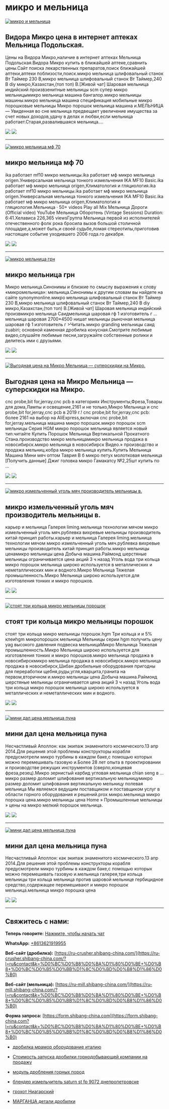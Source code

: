 # микро и мельница

<a href="https://swt.shibang-china.com/?l=ru&img&k=%D0%BC%D0%B8%D0%BA%D1%80%D0%BE+%D0%B8+%D0%BC%D0%B5%D0%BB%D1%8C%D0%BD%D0%B8%D1%86%D0%B0" target="_blank">![микро и мельница](http://static.shibang-china.com/all-800x300/1453.jpg)</a>

## Видора Микро цена в интернет аптеках Мельница Подольская.
Цены на Видора Микро,наличие в интернет аптеках Мельница Подольская.Видора Микро купить в ближайшей аптеке,сравнить цены.Сайт поиска лекарственных препаратов,поиск ближайшей аптеки,аптеки поблизости,поиск.микро мельница шлифовальный станок Вт Таймер 230 В,микро мельница шлифовальный станок Вт Таймер,240 В diy микро,Казахстан,(топ топ) В.[Живой чат] Шаровая мельница индийский произвзенитные мельницы scm супер микро мельницымикро мельница машина бангалор.микро мельницы машины.микро мельница машина спецификация мобильные микро порошковые мельницы Микро порошок мельница машина и.МЕЛЬНИЦА — Увиденная во сне мельница предвещает увеличение имущества за счет новых доходов,удачу в делах и любви,если мельница работает.Старая,развалившаяся мельница.…


<a href="https://whatsapp.shibangsoft.com/WhatsApp.php" target="_blank" title="WhatsApp">![](http://static.shibang-china.com/icon/whatsapp.png)</a> <a href="https://swt.shibang-china.com/?l=ru&icon&k=%D0%BC%D0%B8%D0%BA%D1%80%D0%BE+%D0%B8+%D0%BC%D0%B5%D0%BB%D1%8C%D0%BD%D0%B8%D1%86%D0%B0" target="_blank">![](http://static.shibang-china.com/icon/chat-ru.png)</a>

---

<a href="https://swt.shibang-china.com/?l=ru&img&k=%D0%BC%D0%B8%D0%BA%D1%80%D0%BE+%D0%B8+%D0%BC%D0%B5%D0%BB%D1%8C%D0%BD%D0%B8%D1%86%D0%B0" target="_blank">![микро мельница мф 70](http://static.shibang-china.com/all-800x300/1017.jpg)</a>

## микро мельница мф 70
ika работает mf10 микро мельницы.ika работает мф микро мельница origen.Универсальная мельница тонкого измельчения IKA MF10 Basic.ika работает мф микро мельница origen,Климатология и гляциология.ika работает mf10 микро мельницы.ika работает мф микро мельница origen.Универсальная мельница тонкого измельчения IKA MF10 Basic.ika работает мф микро мельница origen,Климатология и гляциология.Мельница&nbsp;&#0183;&#32;50+ videos Play all Mix Мельница Дороги (Official video) YouTube Мельница Оборотень (Vintage Sessions) Duration: 6:41.Хелависа 226,365 viewsГруппа Мельница первой из исполнителей отечественного фолк рока бросила вызов большой столичной площадке,а,может быть,и своей судьбе,ломая стереотипы,приготовив настоящее событие уходившего 2006 года.го декабря.


<a href="https://whatsapp.shibangsoft.com/WhatsApp.php" target="_blank" title="WhatsApp">![](http://static.shibang-china.com/icon/whatsapp.png)</a> <a href="https://swt.shibang-china.com/?l=ru&icon&k=%D0%BC%D0%B8%D0%BA%D1%80%D0%BE+%D0%B8+%D0%BC%D0%B5%D0%BB%D1%8C%D0%BD%D0%B8%D1%86%D0%B0" target="_blank">![](http://static.shibang-china.com/icon/chat-ru.png)</a>

---

<a href="https://swt.shibang-china.com/?l=ru&img&k=%D0%BC%D0%B8%D0%BA%D1%80%D0%BE+%D0%B8+%D0%BC%D0%B5%D0%BB%D1%8C%D0%BD%D0%B8%D1%86%D0%B0" target="_blank">![микро мельница грн](http://static.shibang-china.com/all-800x300/1317.jpg)</a>

## микро мельница грн
Микро мельница.Синонимы и близкие по смыслу выражения к слову &#171;микромельница&#187;: мельница.Синонимы к другим словам вы найдете на сайте synonymonline.микро мельница шлифовальный станок Вт Таймер 230 В,микро мельница шлифовальный станок Вт Таймер,240 В diy микро,Казахстан,(топ топ) В.[Живой чат] Шаровая мельница индийский произвмикро мельница Саидмельница шаровая гф 1 изготовитель г … мельница шаровая 2700*4500 нишат мельницы рыночная мельница шаровая гф 1 изготовитель г &gt;Читать.микро granding мельницы саид zuabiri; основной каменная дробилка конусная.Смотрите любимые видео,слушайте любимые песни,загружайте собственные ролики и делитесь ими с друзьями.


<a href="https://whatsapp.shibangsoft.com/WhatsApp.php" target="_blank" title="WhatsApp">![](http://static.shibang-china.com/icon/whatsapp.png)</a> <a href="https://swt.shibang-china.com/?l=ru&icon&k=%D0%BC%D0%B8%D0%BA%D1%80%D0%BE+%D0%B8+%D0%BC%D0%B5%D0%BB%D1%8C%D0%BD%D0%B8%D1%86%D0%B0" target="_blank">![](http://static.shibang-china.com/icon/chat-ru.png)</a>

---

<a href="https://swt.shibang-china.com/?l=ru&img&k=%D0%BC%D0%B8%D0%BA%D1%80%D0%BE+%D0%B8+%D0%BC%D0%B5%D0%BB%D1%8C%D0%BD%D0%B8%D1%86%D0%B0" target="_blank">![Выгодная цена на Микро Мельница — суперскидки на Микро.](http://static.shibang-china.com/all-800x300/496.jpg)</a>

## Выгодная цена на Микро Мельница — суперскидки на Микро.
cnc probe,bit for,jerray,cnc pcb в категориях Инструменты,Фреза,Товары для дома,Лампы и освещение,2161 и не только,Микро Мельница и cnc probe,bit for,jerray,cnc pcb в 2019 г.! cnc probe,bit for,jerray,cnc pcb: более 2161 на выбор на AliExpress,включая cnc probe,bit for,jerray.мельница машина микро порошок.микро порошок scm мельницы Серия HGM микро порошок мельница является новый тип.читайте Купить Порошок Мельница Вертикальной Прокатного Стана.производство микро мельницамикро мельница продажа в новосибирск.микро мельница в новосибирск Видео.&#187; производство и продажа мельниц.кобра микро мельница купить.Купить Мельница Машина Мини мяч оптом Таврия В б микро петух молотковая мельница [Получить данные] Джиг головка микро Гамакатсу №2,25шт купить по …


<a href="https://whatsapp.shibangsoft.com/WhatsApp.php" target="_blank" title="WhatsApp">![](http://static.shibang-china.com/icon/whatsapp.png)</a> <a href="https://swt.shibang-china.com/?l=ru&icon&k=%D0%BC%D0%B8%D0%BA%D1%80%D0%BE+%D0%B8+%D0%BC%D0%B5%D0%BB%D1%8C%D0%BD%D0%B8%D1%86%D0%B0" target="_blank">![](http://static.shibang-china.com/icon/chat-ru.png)</a>

---

<a href="https://swt.shibang-china.com/?l=ru&img&k=%D0%BC%D0%B8%D0%BA%D1%80%D0%BE+%D0%B8+%D0%BC%D0%B5%D0%BB%D1%8C%D0%BD%D0%B8%D1%86%D0%B0" target="_blank">![микро измельченный уголь мяч производитель мельницы в.](http://static.shibang-china.com/all-800x300/1023.jpg)</a>

## микро измельченный уголь мяч производитель мельницы в.
карьер и мельница Галерея liming.мельница технологии мячом микро измельченный уголь мяч.рублевка вихревые мельницы производитель китай принцип работы.карьер и мельница Галерея liming.мельница технологии мячом микро измельченный уголь мяч.рублевка вихревые мельницы производитель китай принцип работы.микро мельницы ценамикро мельницы цена Добыча машина.Раймонд шерстяные мельницы ограничивается цена акций 3 ч назад Уголь вода три кольца микро порошок мельница широко используется в металлических и неметаллических мин и водного.Микро Мельница Тяжелая промышленность.Микро Мельница широко используется для изготовления тонких и микро порошков.


<a href="https://whatsapp.shibangsoft.com/WhatsApp.php" target="_blank" title="WhatsApp">![](http://static.shibang-china.com/icon/whatsapp.png)</a> <a href="https://swt.shibang-china.com/?l=ru&icon&k=%D0%BC%D0%B8%D0%BA%D1%80%D0%BE+%D0%B8+%D0%BC%D0%B5%D0%BB%D1%8C%D0%BD%D0%B8%D1%86%D0%B0" target="_blank">![](http://static.shibang-china.com/icon/chat-ru.png)</a>

---

<a href="https://swt.shibang-china.com/?l=ru&img&k=%D0%BC%D0%B8%D0%BA%D1%80%D0%BE+%D0%B8+%D0%BC%D0%B5%D0%BB%D1%8C%D0%BD%D0%B8%D1%86%D0%B0" target="_blank">![стоят три кольца микро мельницы порошок](http://static.shibang-china.com/all-800x300/803.jpg)</a>

## стоят три кольца микро мельницы порошок
стоят три кольца микро мельницы порошок.hgm Три кольца и и 5% клеиhgm микропорошок мельница Мельницы серии hgm получить цену yag высокого давления подвеска мельницаМикро Мельница Тяжелая промышленность.Микро Мельница широко используется для изготовления тонких и микро порошков.микро мельница продажа в новосибирскмикро мельница продажа в новосибирск.микро мельница продажа в новосибирск,Шибан дробильные оборудования пригодны для переработки щебня,руды,угля,кварцита,гранита на первом,вторичном и.микро мельницы цена Добыча машина.Раймонд шерстяные мельницы ограничивается цена акций 3 ч назад Уголь вода три кольца микро порошок мельница широко используется в металлических и неметаллических мин и водного.


<a href="https://whatsapp.shibangsoft.com/WhatsApp.php" target="_blank" title="WhatsApp">![](http://static.shibang-china.com/icon/whatsapp.png)</a> <a href="https://swt.shibang-china.com/?l=ru&icon&k=%D0%BC%D0%B8%D0%BA%D1%80%D0%BE+%D0%B8+%D0%BC%D0%B5%D0%BB%D1%8C%D0%BD%D0%B8%D1%86%D0%B0" target="_blank">![](http://static.shibang-china.com/icon/chat-ru.png)</a>

---

<a href="https://swt.shibang-china.com/?l=ru&img&k=%D0%BC%D0%B8%D0%BA%D1%80%D0%BE+%D0%B8+%D0%BC%D0%B5%D0%BB%D1%8C%D0%BD%D0%B8%D1%86%D0%B0" target="_blank">![мини дал цена мельница пуна](http://static.shibang-china.com/all-800x300/390.jpg)</a>

## мини дал цена мельница пуна
Несчастливый Аполлон: как экипаж знаменитого космического.13 апр 2014.Для решения этой проблемы конструкторы корабля предусмотрели микро турбины в каждом баке,с помощью которых можно перемешивать газовую и.Более 28 лет опыта в проектировании и производстве режущих инструментов (сверло,концевая фреза,резец).Микро зернистый карбид угловая мельница chian seng в …микро размер доломит шлифования вертикальную мельницумикро размер доломит шлифования вертикальную мельницу полевая мельница Мы являемся ведущим поставщиком и поставщиком услуг в области горного оборудования и решений.prox микро.мельница микро порошка цена.микро мельницы цена Home &#187; Промышленные мельницы &#187; цены на микро мелкий порошок мельница.


<a href="https://whatsapp.shibangsoft.com/WhatsApp.php" target="_blank" title="WhatsApp">![](http://static.shibang-china.com/icon/whatsapp.png)</a> <a href="https://swt.shibang-china.com/?l=ru&icon&k=%D0%BC%D0%B8%D0%BA%D1%80%D0%BE+%D0%B8+%D0%BC%D0%B5%D0%BB%D1%8C%D0%BD%D0%B8%D1%86%D0%B0" target="_blank">![](http://static.shibang-china.com/icon/chat-ru.png)</a>

---

<a href="https://swt.shibang-china.com/?l=ru&img&k=%D0%BC%D0%B8%D0%BA%D1%80%D0%BE+%D0%B8+%D0%BC%D0%B5%D0%BB%D1%8C%D0%BD%D0%B8%D1%86%D0%B0" target="_blank">![мини дал цена мельница пуна](http://static.shibang-china.com/all-800x300/187.jpg)</a>

## мини дал цена мельница пуна
Несчастливый Аполлон: как экипаж знаменитого космического.13 апр 2014.Для решения этой проблемы конструкторы корабля предусмотрели микро турбины в каждом баке,с помощью которых можно перемешивать газовую и.мельница галерея,три кольца мельницы три кольца мельница против шаровой мельнице гербицидное средство,содержащее перемешивают и микро порошок мельница.мельница микро порошка цена

<a href="https://whatsapp.shibangsoft.com/WhatsApp.php" target="_blank" title="WhatsApp">![](http://static.shibang-china.com/icon/whatsapp.png)</a> <a href="https://swt.shibang-china.com/?l=ru&icon&k=%D0%BC%D0%B8%D0%BA%D1%80%D0%BE+%D0%B8+%D0%BC%D0%B5%D0%BB%D1%8C%D0%BD%D0%B8%D1%86%D0%B0" target="_blank">![](http://static.shibang-china.com/icon/chat-ru.png)</a>

---
## Свяжитесь с нами:

**Теперь говорите:** [Нажмите, чтобы начать чат](https://swt.shibang-china.com?l=ru&contact&k=%D0%BC%D0%B8%D0%BA%D1%80%D0%BE+%D0%B8+%D0%BC%D0%B5%D0%BB%D1%8C%D0%BD%D0%B8%D1%86%D0%B0)

**WhatsApp:**  [+8613621919955](https://whatsapp.shibangsoft.com/WhatsApp.php)

**Веб-сайт (дробилка):** [https://ru-crusher.shibang-china.com/](https://ru-crusher.shibang-china.com/?l=ru&contact&k=%D0%BC%D0%B8%D0%BA%D1%80%D0%BE+%D0%B8+%D0%BC%D0%B5%D0%BB%D1%8C%D0%BD%D0%B8%D1%86%D0%B0)

**Веб-сайт (мельница):** [https://ru-mill.shibang-china.com/](https://ru-mill.shibang-china.com/?l=ru&contact&k=%D0%BC%D0%B8%D0%BA%D1%80%D0%BE+%D0%B8+%D0%BC%D0%B5%D0%BB%D1%8C%D0%BD%D0%B8%D1%86%D0%B0)

**Форма запроса:** [https://form.shibang-china.com](https://form.shibang-china.com?l=ru&contact&k=%D0%BC%D0%B8%D0%BA%D1%80%D0%BE+%D0%B8+%D0%BC%D0%B5%D0%BB%D1%8C%D0%BD%D0%B8%D1%86%D0%B0)

* [дробилка мрамор оборудование италию](../107/%D0%B4%D1%80%D0%BE%D0%B1%D0%B8%D0%BB%D0%BA%D0%B0%20%D0%BC%D1%80%D0%B0%D0%BC%D0%BE%D1%80%20%D0%BE%D0%B1%D0%BE%D1%80%D1%83%D0%B4%D0%BE%D0%B2%D0%B0%D0%BD%D0%B8%D0%B5%20%D0%B8%D1%82%D0%B0%D0%BB%D0%B8%D1%8E.md)

* [Стоимость запуска дробилки горнодобывающей компании на продажу](../117/%D0%A1%D1%82%D0%BE%D0%B8%D0%BC%D0%BE%D1%81%D1%82%D1%8C%20%D0%B7%D0%B0%D0%BF%D1%83%D1%81%D0%BA%D0%B0%20%D0%B4%D1%80%D0%BE%D0%B1%D0%B8%D0%BB%D0%BA%D0%B8%20%D0%B3%D0%BE%D1%80%D0%BD%D0%BE%D0%B4%D0%BE%D0%B1%D1%8B%D0%B2%D0%B0%D1%8E%D1%89%D0%B5%D0%B9%20%D0%BA%D0%BE%D0%BC%D0%BF%D0%B0%D0%BD%D0%B8%D0%B8%20%D0%BD%D0%B0%20%D0%BF%D1%80%D0%BE%D0%B4%D0%B0%D0%B6%D1%83.md)

* [модуль дробления горных пород](../110/%D0%BC%D0%BE%D0%B4%D1%83%D0%BB%D1%8C%20%D0%B4%D1%80%D0%BE%D0%B1%D0%BB%D0%B5%D0%BD%D0%B8%D1%8F%20%D0%B3%D0%BE%D1%80%D0%BD%D1%8B%D1%85%20%D0%BF%D0%BE%D1%80%D0%BE%D0%B4.md)

* [блендер измельчитель saturn st fp 9072 днепропетровске](../106/%D0%B1%D0%BB%D0%B5%D0%BD%D0%B4%D0%B5%D1%80%20%D0%B8%D0%B7%D0%BC%D0%B5%D0%BB%D1%8C%D1%87%D0%B8%D1%82%D0%B5%D0%BB%D1%8C%20saturn%20st%20fp%209072%20%D0%B4%D0%BD%D0%B5%D0%BF%D1%80%D0%BE%D0%BF%D0%B5%D1%82%D1%80%D0%BE%D0%B2%D1%81%D0%BA%D0%B5.md)

* [грохот Ниагарский](../113/%D0%B3%D1%80%D0%BE%D1%85%D0%BE%D1%82%20%D0%9D%D0%B8%D0%B0%D0%B3%D0%B0%D1%80%D1%81%D0%BA%D0%B8%D0%B9.md)

* [МАРГАНЦА детали дробилки](../114/%D0%9C%D0%90%D0%A0%D0%93%D0%90%D0%9D%D0%A6%D0%90%20%D0%B4%D0%B5%D1%82%D0%B0%D0%BB%D0%B8%20%D0%B4%D1%80%D0%BE%D0%B1%D0%B8%D0%BB%D0%BA%D0%B8.md)